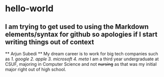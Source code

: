 # hello-world
## I am trying to get used to using the Markdown elements/syntax for github so apologies if I start writing things out of context
** Arjun Subedi **
My dream career is to work for big tech companies such as 
*1. google
2. apple
3. microsoft
4.  meta*
I am a third year undergraduate at CSUF, majoring in Computer Science and not ~~nursing~~ as that was my initial major right out of high school.
